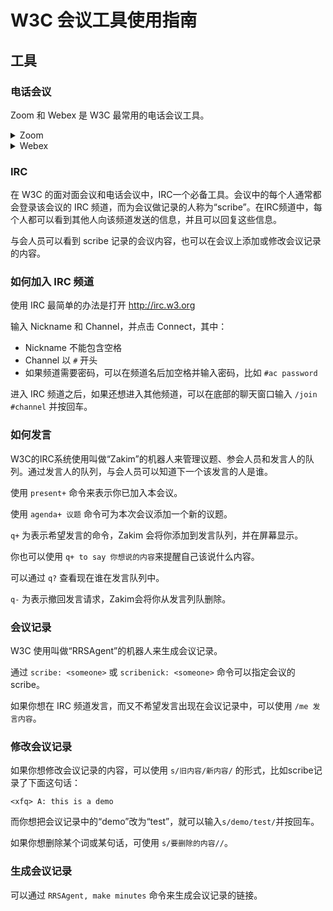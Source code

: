 # W3C 会议工具使用指南

## 工具

### 电话会议

Zoom 和 Webex 是 W3C 最常用的电话会议工具。

<details>
    <summary>Zoom</summary>
    <h4>如何加入会议</h4>
    <p>可以使用以下两种方法中的一种：</p>
    <ul>
      <li>点击会议 URL 加入会议</li>
      <li>打开 Zoom app，输入会议号和密码加入会议</li>
    </ul>
    <h4>如何接入音频</h4>
    <p>加入会议后，可以使用设备语音通过互联网链接音频。</p>
</details>

<details>
    <summary>Webex</summary>
    <h4>如何加入会议</h4>
    <p>可以使用以下两种方法中的一种：</p>
    <ul>
      <li>点击会议 URL 加入会议</li>
      <li>打开 Webex app，输入会议号和密码加入会议</li>
    </ul>
    <h4>如何接入音频</h4>
    <p>加入会议后，可以使用以下三种方法中的一种来接入音频：</p>
    <ul>
      <li>呼叫我的电话（推荐）</li>
      <li>直接使用网络连接音频（推荐）</li>
      <li>我将拨入电话会议系统（不推荐，此方式为国际长途接入）</li>
    </ul>
</details>

### IRC

在 W3C 的面对面会议和电话会议中，IRC一个必备工具。会议中的每个人通常都会登录该会议的 IRC 频道，而为会议做记录的人称为“scribe”。在IRC频道中，每个人都可以看到其他人向该频道发送的信息，并且可以回复这些信息。

与会人员可以看到 scribe 记录的会议内容，也可以在会议上添加或修改会议记录的内容。

### 如何加入 IRC 频道

使用 IRC 最简单的办法是打开 http://irc.w3.org

输入 Nickname 和 Channel，并点击 Connect，其中：

* Nickname 不能包含空格
* Channel 以 `#` 开头
* 如果频道需要密码，可以在频道名后加空格并输入密码，比如 `#ac password`

进入 IRC 频道之后，如果还想进入其他频道，可以在底部的聊天窗口输入 `/join #channel` 并按回车。

### 如何发言

W3C的IRC系统使用叫做“Zakim”的机器人来管理议题、参会人员和发言人的队列。通过发言人的队列，与会人员可以知道下一个该发言的人是谁。

使用 `present+` 命令来表示你已加入本会议。

使用 `agenda+ 议题` 命令可为本次会议添加一个新的议题。

`q+` 为表示希望发言的命令，Zakim 会将你添加到发言队列，并在屏幕显示。

你也可以使用 `q+ to say 你想说的内容`来提醒自己该说什么内容。

可以通过 `q?` 查看现在谁在发言队列中。

`q-` 为表示撤回发言请求，Zakim会将你从发言列队删除。

### 会议记录

W3C 使用叫做“RRSAgent”的机器人来生成会议记录。

通过 `scribe: <someone>` 或 `scribenick: <someone>` 命令可以指定会议的scribe。

如果你想在 IRC 频道发言，而又不希望发言出现在会议记录中，可以使用 `/me 发言内容`。

### 修改会议记录

如果你想修改会议记录的内容，可以使用 `s/旧内容/新内容/` 的形式，比如scribe记录了下面这句话：

```
<xfq> A: this is a demo
```

而你想把会议记录中的“demo”改为“test”，就可以输入`s/demo/test/`并按回车。

如果你想删除某个词或某句话，可使用 `s/要删除的内容//`。

### 生成会议记录

可以通过 `RRSAgent, make minutes` 命令来生成会议记录的链接。
